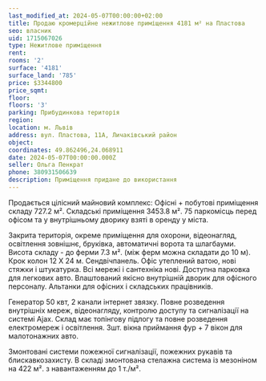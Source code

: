 ```yaml
---
last_modified_at: 2024-05-07T00:00:00+02:00
title: Продаю кромерційне нежитлове приміщення 4181 м² на Пластова
seo: власник
uid: 1715067026
type: Нежитлове приміщення
rent:
rooms: '2'
surface: '4181'
surface_land: '785'
price: $3344800
price_sqmt:
floor:
floors: '3'
parking: Прибудинкова територія
region:
location: м. Львів
address: вул. Пластова, 11А, Личаківський район
object:
coordinates: 49.862496,24.068911
date: 2024-05-07T00:00:00.000Z
seller: Ольга Пенкрат
phone: 380931506639
description: Приміщення придане до використання
---
```


Продається цілісний майновий комплекс: Офісні + побутові приміщення складу 727.2 м². Складські приміщення 3453.8 м². 75 паркомісць перед офісом та у внутрішньому дворику взяті в оренду у міста.

Закрита територія, окреме приміщення для охорони, відеонагляд, освітлення зовнішнє, бруківка, автоматичні ворота та шлагбауми. Висота складу - до ферми 7.3 м². (між ферм можна складати до 10 м). Крок колон 12 Х 24 м. Сендвічпанель. Офіс утеплений ватою, нові стяжки і штукатурка. Всі мережі і сантехніка нові. Доступна парковка для легкових авто. Влаштований якісно внутрішній дворик для офісного персоналу. Альтанки для офісних і складських працівників.

Генератор 50 квт, 2 канали інтернет звязку. Повне розведення внутрішніх мереж, відеонагляду, контролю доступу та сигналізації на системі Ajax.
Склад має топінгову підлогу та повне розведення електромереж і освітлення. 3шт. вікна приймання фур + 7 вікон для малотонажних авто.

Змонтовані системи пожежної сигналізації, пожежних рукавів та блискавкозахисту. В складі змонтована стелажна система із мезоніном на 422 м². з навантаженням до 1 т./м².
